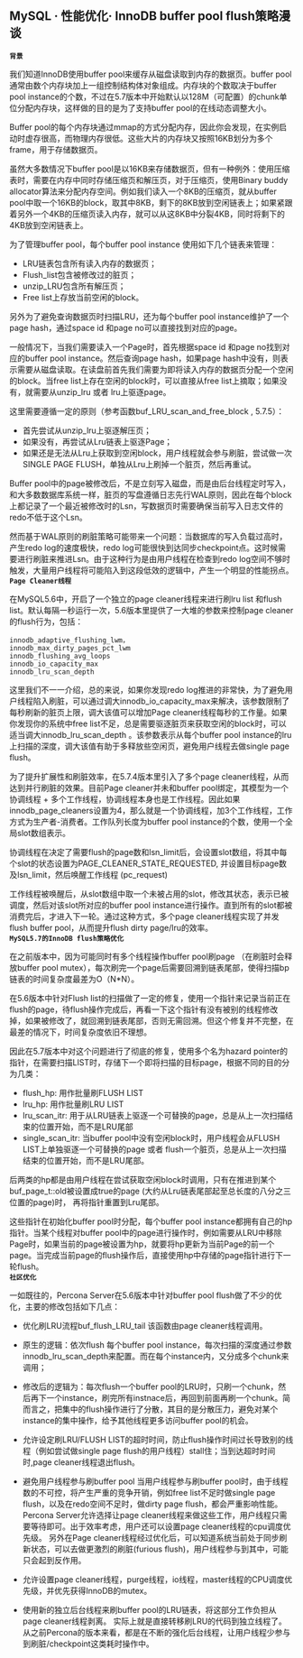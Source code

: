 ## MySQL · 性能优化· InnoDB buffer pool flush策略漫谈

 **`背景`**   


我们知道InnoDB使用buffer pool来缓存从磁盘读取到内存的数据页。buffer pool通常由数个内存块加上一组控制结构体对象组成。内存块的个数取决于buffer pool instance的个数，不过在5.7版本中开始默认以128M（可配置）的chunk单位分配内存块，这样做的目的是为了支持buffer pool的在线动态调整大小。  


Buffer pool的每个内存块通过mmap的方式分配内存，因此你会发现，在实例启动时虚存很高，而物理内存很低。这些大片的内存块又按照16KB划分为多个frame，用于存储数据页。  


虽然大多数情况下buffer pool是以16KB来存储数据页，但有一种例外：使用压缩表时，需要在内存中同时存储压缩页和解压页，对于压缩页，使用Binary buddy allocator算法来分配内存空间。例如我们读入一个8KB的压缩页，就从buffer pool中取一个16KB的block，取其中8KB，剩下的8KB放到空闲链表上；如果紧跟着另外一个4KB的压缩页读入内存，就可以从这8KB中分裂4KB，同时将剩下的4KB放到空闲链表上。  


为了管理buffer pool，每个buffer pool instance 使用如下几个链表来管理：  


* LRU链表包含所有读入内存的数据页；
* Flush_list包含被修改过的脏页；
* unzip_LRU包含所有解压页；
* Free list上存放当前空闲的block。



另外为了避免查询数据页时扫描LRU，还为每个buffer pool instance维护了一个page hash，通过space id 和page no可以直接找到对应的page。  


一般情况下，当我们需要读入一个Page时，首先根据space id 和page no找到对应的buffer pool instance。然后查询page hash，如果page hash中没有，则表示需要从磁盘读取。在读盘前首先我们需要为即将读入内存的数据页分配一个空闲的block。当free list上存在空闲的block时，可以直接从free list上摘取；如果没有，就需要从unzip_lru 或者 lru上驱逐page。  


这里需要遵循一定的原则（参考函数buf_LRU_scan_and_free_block , 5.7.5）：  


* 首先尝试从unzip_lru上驱逐解压页；
* 如果没有，再尝试从Lru链表上驱逐Page；
* 如果还是无法从Lru上获取到空闲block，用户线程就会参与刷脏，尝试做一次SINGLE PAGE FLUSH，单独从Lru上刷掉一个脏页，然后再重试。



Buffer pool中的page被修改后，不是立刻写入磁盘，而是由后台线程定时写入，和大多数数据库系统一样，脏页的写盘遵循日志先行WAL原则，因此在每个block上都记录了一个最近被修改时的Lsn，写数据页时需要确保当前写入日志文件的redo不低于这个Lsn。  


然而基于WAL原则的刷脏策略可能带来一个问题：当数据库的写入负载过高时，产生redo log的速度极快，redo log可能很快到达同步checkpoint点。这时候需要进行刷脏来推进Lsn。由于这种行为是由用户线程在检查到redo log空间不够时触发，大量用户线程将可能陷入到这段低效的逻辑中，产生一个明显的性能拐点。   **`Page Cleaner线程`**   


在MySQL5.6中，开启了一个独立的page cleaner线程来进行刷lru list 和flush list。默认每隔一秒运行一次，5.6版本里提供了一大堆的参数来控制page cleaner的flush行为，包括：  

```LANG
innodb_adaptive_flushing_lwm， 
innodb_max_dirty_pages_pct_lwm
innodb_flushing_avg_loops
innodb_io_capacity_max
innodb_lru_scan_depth

```


这里我们不一一介绍，总的来说，如果你发现redo log推进的非常快，为了避免用户线程陷入刷脏，可以通过调大innodb_io_capacity_max来解决，该参数限制了每秒刷新的脏页上限，调大该值可以增加Page cleaner线程每秒的工作量。如果你发现你的系统中free list不足，总是需要驱逐脏页来获取空闲的block时，可以适当调大innodb_lru_scan_depth 。该参数表示从每个buffer pool instance的lru上扫描的深度，调大该值有助于多释放些空闲页，避免用户线程去做single page flush。  


为了提升扩展性和刷脏效率，在5.7.4版本里引入了多个page cleaner线程，从而达到并行刷脏的效果。目前Page cleaner并未和buffer pool绑定，其模型为一个协调线程 + 多个工作线程，协调线程本身也是工作线程。因此如果innodb_page_cleaners设置为4，那么就是一个协调线程，加3个工作线程，工作方式为生产者-消费者。工作队列长度为buffer pool instance的个数，使用一个全局slot数组表示。  


协调线程在决定了需要flush的page数和lsn_limit后，会设置slot数组，将其中每个slot的状态设置为PAGE_CLEANER_STATE_REQUESTED, 并设置目标page数及lsn_limit，然后唤醒工作线程 (pc_request)  


工作线程被唤醒后，从slot数组中取一个未被占用的slot，修改其状态，表示已被调度，然后对该slot所对应的buffer pool instance进行操作。直到所有的slot都被消费完后，才进入下一轮。通过这种方式，多个page cleaner线程实现了并发flush buffer pool，从而提升flush dirty page/lru的效率。   **`MySQL5.7的InnoDB flush策略优化`**   


在之前版本中，因为可能同时有多个线程操作buffer pool刷page （在刷脏时会释放buffer pool mutex），每次刷完一个page后需要回溯到链表尾部，使得扫描bp链表的时间复杂度最差为O（N*N）。  


在5.6版本中针对Flush list的扫描做了一定的修复，使用一个指针来记录当前正在flush的page，待flush操作完成后，再看一下这个指针有没有被别的线程修改掉，如果被修改了，就回溯到链表尾部，否则无需回溯。但这个修复并不完整，在最差的情况下，时间复杂度依旧不理想。  


因此在5.7版本中对这个问题进行了彻底的修复，使用多个名为hazard pointer的指针，在需要扫描LIST时，存储下一个即将扫描的目标page，根据不同的目的分为几类：  


* flush_hp: 用作批量刷FLUSH LIST
* lru_hp: 用作批量刷LRU LIST
* lru_scan_itr: 用于从LRU链表上驱逐一个可替换的page，总是从上一次扫描结束的位置开始，而不是LRU尾部
* single_scan_itr: 当buffer pool中没有空闲block时，用户线程会从FLUSH LIST上单独驱逐一个可替换的page 或者 flush一个脏页，总是从上一次扫描结束的位置开始，而不是LRU尾部。



后两类的hp都是由用户线程在尝试获取空闲block时调用，只有在推进到某个buf_page_t::old被设置成true的page (大约从Lru链表尾部起至总长度的八分之三位置的page)时， 再将指针重置到Lru尾部。  


这些指针在初始化buffer pool时分配，每个buffer pool instance都拥有自己的hp指针。当某个线程对buffer pool中的page进行操作时，例如需要从LRU中移除Page时，如果当前的page被设置为hp，就要将hp更新为当前Page的前一个page。当完成当前page的flush操作后，直接使用hp中存储的page指针进行下一轮flush。   **`社区优化`**   


一如既往的，Percona Server在5.6版本中针对buffer pool flush做了不少的优化，主要的修改包括如下几点：  


* 优化刷LRU流程buf_flush_LRU_tail 
该函数由page cleaner线程调用。  

  
* 原生的逻辑：依次flush 每个buffer pool instance，每次扫描的深度通过参数innodb_lru_scan_depth来配置。而在每个instance内，又分成多个chunk来调用；
* 修改后的逻辑为：每次flush一个buffer pool的LRU时，只刷一个chunk，然后再下一个instance，刷完所有instnace后，再回到前面再刷一个chunk。简而言之，把集中的flush操作进行了分散，其目的是分散压力，避免对某个instance的集中操作，给予其他线程更多访问buffer pool的机会。
* 允许设定刷LRU/FLUSH LIST的超时时间，防止flush操作时间过长导致别的线程（例如尝试做single page flush的用户线程）stall住；当到达超时时间时,page cleaner线程退出flush。  

  
* 避免用户线程参与刷buffer pool 
当用户线程参与刷buffer pool时，由于线程数的不可控，将产生严重的竞争开销，例如free list不足时做single page flush，以及在redo空间不足时，做dirty page flush，都会严重影响性能。Percona Server允许选择让page cleaner线程来做这些工作，用户线程只需要等待即可。出于效率考虑，用户还可以设置page cleaner线程的cpu调度优先级。 
另外在Page cleaner线程经过优化后，可以知道系统当前处于同步刷新状态，可以去做更激烈的刷脏(furious flush)，用户线程参与到其中，可能只会起到反作用。  

  
* 允许设置page cleaner线程，purge线程，io线程，master线程的CPU调度优先级，并优先获得InnoDB的mutex。  

  
* 使用新的独立后台线程来刷buffer pool的LRU链表，将这部分工作负担从page cleaner线程剥离。 
实际上就是直接转移刷LRU的代码到独立线程了。从之前Percona的版本来看，都是在不断的强化后台线程，让用户线程少参与到刷脏/checkpoint这类耗时操作中。


